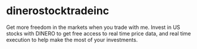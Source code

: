 # dinerostocktradeinc
Get more freedom in the markets when you trade with me. Invest in US stocks with DINERO to get free access to real time price data, and real time execution to help make the most of your investments.
